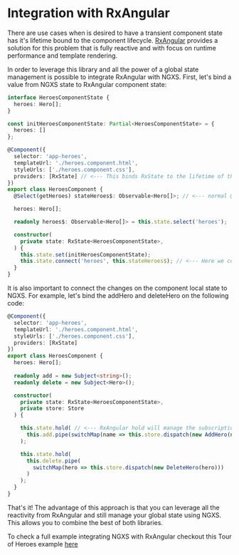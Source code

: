 # Integration with RxAngular
There are use cases when is desired to have a transient component state has it's lifetime bound to the component lifecycle.
[RxAngular](https://github.com/rx-angular/rx-angular) provides a solution for this problem that is fully reactive and with focus on runtime performance and template rendering.

In order to leverage this library and all the power of a global state management is possible to integrate RxAngular with NGXS.
First, let's bind a value from NGXS state to RxAngular component state: 

```ts
interface HeroesComponentState {
  heroes: Hero[];
}

const initHeroesComponentState: Partial<HeroesComponentState> = {
  heroes: []
};

@Component({
  selector: 'app-heroes',
  templateUrl: './heroes.component.html',
  styleUrls: ['./heroes.component.css'],
  providers: [RxState] // <--- This binds RxState to the lifetime of the component
})
export class HeroesComponent {
  @Select(getHeroes) stateHeroes$: Observable<Hero[]>; // <--- normal @Select use from NGXS

  heroes: Hero[];

  readonly heroes$: Observable<Hero[]> = this.state.select('heroes');

  constructor(
    private state: RxState<HeroesComponentState>,
  ) {
    this.state.set(initHeroesComponentState);
    this.state.connect('heroes', this.stateHeroes$); // <--- Here we connect NGXS with RxAngular
  }
}
```

It is also important to connect the changes on the component local state to NGXS.
For example, let's bind the addHero and deleteHero on the following code:

```ts
@Component({
  selector: 'app-heroes',
  templateUrl: './heroes.component.html',
  styleUrls: ['./heroes.component.css'],
  providers: [RxState]
})
export class HeroesComponent {
  heroes: Hero[];
  
  readonly add = new Subject<string>();
  readonly delete = new Subject<Hero>();

  constructor(
    private state: RxState<HeroesComponentState>,
    private store: Store
  ) {

    this.state.hold( // <--- RxAngular hold will manage the subscription for us
      this.add.pipe(switchMap(name => this.store.dispatch(new AddHero(name)))) // <--- dispatch action to NGXS
    );

    this.state.hold(
      this.delete.pipe(
        switchMap(hero => this.store.dispatch(new DeleteHero(hero)))
      )
    );
  }
}
```

That's it! The advantage of this approach is that you can leverage all the reactivity from RxAngular and still manage your global state using NGXS.
This allows you to combine the best of both libraries.

To check a full example integrating NGXS with RxAngular checkout this Tour of Heroes example [here](https://github.com/rx-angular/rx-angular/tree/master/apps/tour-of-heroes-ngxs)
